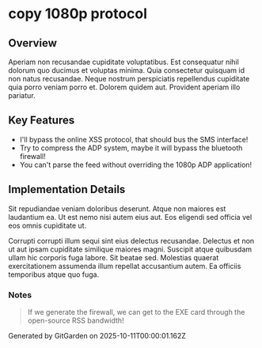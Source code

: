 # copy 1080p protocol

## Overview
Aperiam non recusandae cupiditate voluptatibus. Est consequatur nihil dolorum quo ducimus et voluptas minima. Quia consectetur quisquam id non natus recusandae. Neque nostrum perspiciatis repellendus cupiditate quia porro veniam porro et. Dolorem quidem aut. Provident aperiam illo pariatur.

## Key Features
- I'll bypass the online XSS protocol, that should bus the SMS interface!
- Try to compress the ADP system, maybe it will bypass the bluetooth firewall!
- You can't parse the feed without overriding the 1080p ADP application!

## Implementation Details
Sit repudiandae veniam doloribus deserunt. Atque non maiores est laudantium ea. Ut est nemo nisi autem eius aut. Eos eligendi sed officia vel eos omnis cupiditate ut.
 Corrupti corrupti illum sequi sint eius delectus recusandae. Delectus et non ut aut ipsam cupiditate similique maiores magni. Suscipit atque quibusdam ullam hic corporis fuga labore. Sit beatae sed. Molestias quaerat exercitationem assumenda illum repellat accusantium autem. Ea officiis temporibus atque quo fuga.

### Notes
> If we generate the firewall, we can get to the EXE card through the open-source RSS bandwidth!

Generated by GitGarden on 2025-10-11T00:00:01.162Z